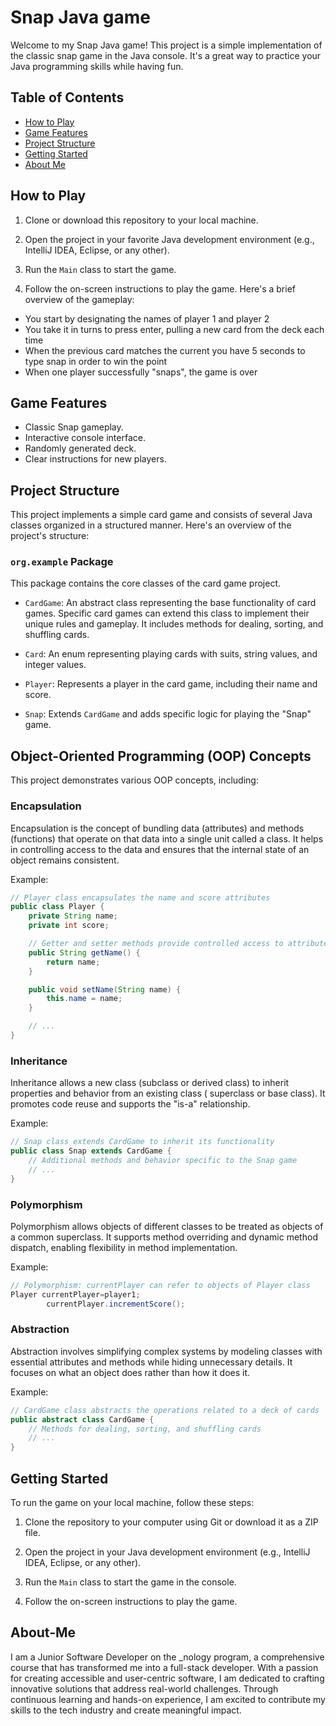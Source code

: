 # Snap Java game

Welcome to my Snap Java game! This project is a simple implementation of the classic snap game in the Java
console. It's a great way to practice your Java programming skills while having fun.

## Table of Contents

- [How to Play](#how-to-play)
- [Game Features](#game-features)
- [Project Structure](#project-structure)
- [Getting Started](#getting-started)
- [About Me](#about-me)

## How to Play

1. Clone or download this repository to your local machine.

2. Open the project in your favorite Java development environment (e.g., IntelliJ IDEA, Eclipse, or any other).

3. Run the `Main` class to start the game.

4. Follow the on-screen instructions to play the game. Here's a brief overview of the gameplay:

- You start by designating the names of player 1 and player 2
- You take it in turns to press enter, pulling a new card from the deck each time
- When the previous card matches the current you have 5 seconds to type snap in order to win the point
- When one player successfully "snaps", the game is over

## Game Features

- Classic Snap gameplay.
- Interactive console interface.
- Randomly generated deck.
- Clear instructions for new players.

## Project Structure

This project implements a simple card game and consists of several Java classes organized in a structured manner. Here's
an overview of the project's structure:

### `org.example` Package

This package contains the core classes of the card game project.

- `CardGame`: An abstract class representing the base functionality of card games. Specific card games can extend this
  class to implement their unique rules and gameplay. It includes methods for dealing, sorting, and shuffling cards.

- `Card`: An enum representing playing cards with suits, string values, and integer values.

- `Player`: Represents a player in the card game, including their name and score.

- `Snap`: Extends `CardGame` and adds specific logic for playing the "Snap" game.

## Object-Oriented Programming (OOP) Concepts

This project demonstrates various OOP concepts, including:

### Encapsulation

Encapsulation is the concept of bundling data (attributes) and methods (functions) that operate on that data into a
single unit called a class. It helps in controlling access to the data and ensures that the internal state of an object
remains consistent.

Example:

```java
// Player class encapsulates the name and score attributes
public class Player {
    private String name;
    private int score;

    // Getter and setter methods provide controlled access to attributes
    public String getName() {
        return name;
    }

    public void setName(String name) {
        this.name = name;
    }

    // ...
}
```

### Inheritance

Inheritance allows a new class (subclass or derived class) to inherit properties and behavior from an existing class (
superclass or base class). It promotes code reuse and supports the "is-a" relationship.

Example:

```java
// Snap class extends CardGame to inherit its functionality
public class Snap extends CardGame {
    // Additional methods and behavior specific to the Snap game
    // ...
}
```

### Polymorphism

Polymorphism allows objects of different classes to be treated as objects of a common superclass. It supports method
overriding and dynamic method dispatch, enabling flexibility in method implementation.

Example:

```java
// Polymorphism: currentPlayer can refer to objects of Player class
Player currentPlayer=player1;
        currentPlayer.incrementScore();
```

### Abstraction

Abstraction involves simplifying complex systems by modeling classes with essential attributes and methods while hiding
unnecessary details. It focuses on what an object does rather than how it does it.

Example:

```java
// CardGame class abstracts the operations related to a deck of cards
public abstract class CardGame {
    // Methods for dealing, sorting, and shuffling cards
    // ...
}
```

## Getting Started

To run the game on your local machine, follow these steps:

1. Clone the repository to your computer using Git or download it as a ZIP file.

2. Open the project in your Java development environment (e.g., IntelliJ IDEA, Eclipse, or any other).

3. Run the `Main` class to start the game in the console.

4. Follow the on-screen instructions to play the game.

## About-Me

I am a Junior Software Developer on the \_nology program, a comprehensive course that has transformed me into a
full-stack developer. With a passion for creating accessible and user-centric software, I am dedicated to crafting
innovative solutions that address real-world challenges. Through continuous learning and hands-on experience, I am
excited to contribute my skills to the tech industry and create meaningful impact.

